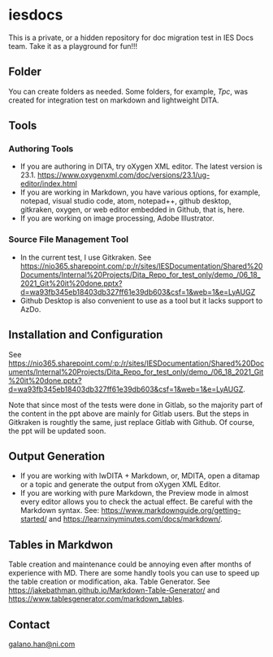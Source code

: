 # iesdocs
This is a private, or a hidden repository for doc migration test in IES Docs team. Take it as a playground for fun!!!

## Folder
You can create folders as needed. Some folders, for example, *Tpc*, was created for integration test on markdown and lightweight DITA. 

## Tools
### Authoring Tools
- If you are authoring in DITA, try oXygen XML editor. The latest version is 23.1. https://www.oxygenxml.com/doc/versions/23.1/ug-editor/index.html 
- If you are working in Markdown, you have various options, for example, notepad, visual studio code, atom, notepad++, github desktop, gitkraken, oxygen, or web editor embedded in Github, that is, here.
- If you are working on image processing, Adobe Illustrator.

### Source File Management Tool
- In the current test, I use Gitkraken. See https://nio365.sharepoint.com/:p:/r/sites/IESDocumentation/Shared%20Documents/Internal%20Projects/Dita_Repo_for_test_only/demo_/06_18_2021_Git%20it%20done.pptx?d=wa93fb345eb18403db327ff61e39db603&csf=1&web=1&e=LyAUGZ 
- Github Desktop is also convenient to use as a tool but it lacks support to AzDo. 

## Installation and Configuration
See https://nio365.sharepoint.com/:p:/r/sites/IESDocumentation/Shared%20Documents/Internal%20Projects/Dita_Repo_for_test_only/demo_/06_18_2021_Git%20it%20done.pptx?d=wa93fb345eb18403db327ff61e39db603&csf=1&web=1&e=LyAUGZ.

Note that since most of the tests were done in Gitlab, so the majority part of the content in the ppt above are mainly for Gitlab users. But the steps in Gitkraken is roughtly the same, just replace Gitlab with Github. Of course, the ppt will be updated soon.

## Output Generation
- If you are working with lwDITA + Markdown, or, MDITA, open a ditamap or a topic and generate the output from oXygen XML Editor.
- If you are working with pure Markdown, the Preview mode in almost every editor allows you to check the actual effect. Be careful with the Markdown syntax. See: https://www.markdownguide.org/getting-started/ and https://learnxinyminutes.com/docs/markdown/.

## Tables in Markdwon
Table creation and maintenance could be annoying even after months of experience with MD. There are some handly tools you can use to speed up the table creation or modification, aka. Table Generator. See https://jakebathman.github.io/Markdown-Table-Generator/ and https://www.tablesgenerator.com/markdown_tables.

## Contact
galano.han@ni.com 



